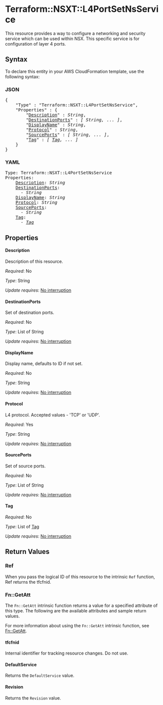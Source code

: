 # Terraform::NSXT::L4PortSetNsService

This resource provides a way to configure a networking and security service which can be used within NSX. This specific service is for configuration of layer 4 ports.

## Syntax

To declare this entity in your AWS CloudFormation template, use the following syntax:

### JSON

<pre>
{
    "Type" : "Terraform::NSXT::L4PortSetNsService",
    "Properties" : {
        "<a href="#description" title="Description">Description</a>" : <i>String</i>,
        "<a href="#destinationports" title="DestinationPorts">DestinationPorts</a>" : <i>[ String, ... ]</i>,
        "<a href="#displayname" title="DisplayName">DisplayName</a>" : <i>String</i>,
        "<a href="#protocol" title="Protocol">Protocol</a>" : <i>String</i>,
        "<a href="#sourceports" title="SourcePorts">SourcePorts</a>" : <i>[ String, ... ]</i>,
        "<a href="#tag" title="Tag">Tag</a>" : <i>[ <a href="tag.md">Tag</a>, ... ]</i>
    }
}
</pre>

### YAML

<pre>
Type: Terraform::NSXT::L4PortSetNsService
Properties:
    <a href="#description" title="Description">Description</a>: <i>String</i>
    <a href="#destinationports" title="DestinationPorts">DestinationPorts</a>: <i>
      - String</i>
    <a href="#displayname" title="DisplayName">DisplayName</a>: <i>String</i>
    <a href="#protocol" title="Protocol">Protocol</a>: <i>String</i>
    <a href="#sourceports" title="SourcePorts">SourcePorts</a>: <i>
      - String</i>
    <a href="#tag" title="Tag">Tag</a>: <i>
      - <a href="tag.md">Tag</a></i>
</pre>

## Properties

#### Description

Description of this resource.

_Required_: No

_Type_: String

_Update requires_: [No interruption](https://docs.aws.amazon.com/AWSCloudFormation/latest/UserGuide/using-cfn-updating-stacks-update-behaviors.html#update-no-interrupt)

#### DestinationPorts

Set of destination ports.

_Required_: No

_Type_: List of String

_Update requires_: [No interruption](https://docs.aws.amazon.com/AWSCloudFormation/latest/UserGuide/using-cfn-updating-stacks-update-behaviors.html#update-no-interrupt)

#### DisplayName

Display name, defaults to ID if not set.

_Required_: No

_Type_: String

_Update requires_: [No interruption](https://docs.aws.amazon.com/AWSCloudFormation/latest/UserGuide/using-cfn-updating-stacks-update-behaviors.html#update-no-interrupt)

#### Protocol

L4 protocol. Accepted values - 'TCP' or 'UDP'.

_Required_: Yes

_Type_: String

_Update requires_: [No interruption](https://docs.aws.amazon.com/AWSCloudFormation/latest/UserGuide/using-cfn-updating-stacks-update-behaviors.html#update-no-interrupt)

#### SourcePorts

Set of source ports.

_Required_: No

_Type_: List of String

_Update requires_: [No interruption](https://docs.aws.amazon.com/AWSCloudFormation/latest/UserGuide/using-cfn-updating-stacks-update-behaviors.html#update-no-interrupt)

#### Tag

_Required_: No

_Type_: List of <a href="tag.md">Tag</a>

_Update requires_: [No interruption](https://docs.aws.amazon.com/AWSCloudFormation/latest/UserGuide/using-cfn-updating-stacks-update-behaviors.html#update-no-interrupt)

## Return Values

### Ref

When you pass the logical ID of this resource to the intrinsic `Ref` function, Ref returns the tfcfnid.

### Fn::GetAtt

The `Fn::GetAtt` intrinsic function returns a value for a specified attribute of this type. The following are the available attributes and sample return values.

For more information about using the `Fn::GetAtt` intrinsic function, see [Fn::GetAtt](https://docs.aws.amazon.com/AWSCloudFormation/latest/UserGuide/intrinsic-function-reference-getatt.html).

#### tfcfnid

Internal identifier for tracking resource changes. Do not use.

#### DefaultService

Returns the <code>DefaultService</code> value.

#### Revision

Returns the <code>Revision</code> value.

